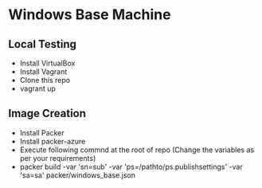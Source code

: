 # Windows Base Machine

## Local Testing

* Install VirtualBox
* Install Vagrant
* Clone this repo
* vagrant up

## Image Creation

* Install Packer
* Install packer-azure
* Execute following commnd at the root of repo (Change the variables as per your requirements)
* packer build -var 'sn=sub' -var 'ps=/pathto/ps.publishsettings' -var 'sa=sa' packer/windows_base.json